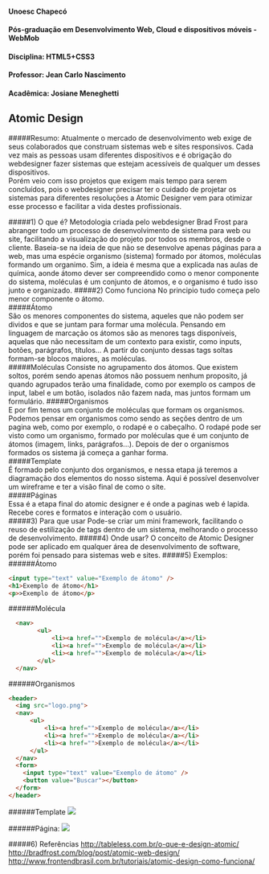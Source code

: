 #### Unoesc Chapecó
#### Pós-graduação em Desenvolvimento Web, Cloud e dispositivos móveis - WebMob
#### Disciplina: HTML5+CSS3
#### Professor: Jean Carlo Nascimento
#### Acadêmica: Josiane Meneghetti

## Atomic Design
#####Resumo:
Atualmente o mercado de desenvolvimento web exige de seus colaborados que construam sistemas web e sites responsivos. Cada vez mais as pessoas usam diferentes dispositivos e é obrigação do webdesigner fazer sistemas que estejam acessíveis de qualquer um desses dispositivos. <br />
Porém veio com isso projetos que exigem mais tempo para serem concluídos, pois o webdesigner precisar ter o cuidado de projetar os sistemas para diferentes resoluções a Atomic Designer vem para otimizar esse processo e facilitar a vida destes profissionais.<br />


#####1) O que é?
Metodologia criada pelo webdesigner Brad Frost para abranger todo um processo de desenvolvimento de sistema para web ou site, facilitando a visualização do projeto por todos os membros, desde o cliente. Baseia-se na ideia de que não se desenvolve apenas páginas para a web, mas uma espécie organismo (sistema) formado por átomos, moléculas formando um organimo.  Sim, a ideia é mesma que a explicada nas aulas de química, aonde átomo dever ser compreendido como o menor componente do sistema, moléculas é um conjunto de átomos, e o organismo é tudo isso junto e organizado.
#####2) Como funciona
No principio tudo começa pelo menor componente o  átomo.<br />
#####Átomo<br />
São os menores componentes do sistema, aqueles que não podem ser dividos e que se juntam para formar uma molécula. Pensando em linguagem de marcação os átomos são as menores tags disponíveis, aquelas que não necessitam de um contexto para existir, como inputs, botões, parágrafos, títulos...
A partir do conjunto dessas tags soltas formam-se blocos maiores, as moléculas.<br />
#####Moléculas
Consiste no agrupamento dos átomos. Que existem soltos, porém sendo apenas átomos não possuem nenhum proposito, já quando agrupados terão uma finalidade, como por exemplo os campos de input, label e um botão, isolados não fazem nada, mas juntos formam um formulário.
#####Organismos<br />
E por fim temos um conjunto de moléculas que formam os organismos. Podemos pensar em organismos como sendo as seções dentro de um pagina web, como por exemplo, o rodapé e o cabeçalho. O rodapé pode ser visto como um organismo, formado por moléculas que é um conjunto de átomos (imagem, links, parágrafos...).
Depois de der o organismos formados os sistema já começa a ganhar forma.<br />
#####Template<br />
É formado pelo conjunto dos organismos, e nessa etapa já teremos a diagramação dos elementos do nosso sistema.  Aqui é possível desenvolver um wireframe  e ter a visão final de como o site.<br />
#####Páginas<br />
Essa é a etapa final do atomic designer e é onde a paginas web é lapida. Recebe cores e formatos e interação com o usuário.<br />
#####3) Para que usar
Pode-se criar um mini framework, facilitando o reuso de estilização de tags dentro de um sistema, melhorando o processo de desenvolvimento.
#####4) Onde usar?
O conceito de Atomic Designer pode ser aplicado em qualquer área de desenvolvimento de software, porém foi pensado para sistemas web e sites.
#####5) Exemplos:
######Átomo
```html
<input type="text" value="Exemplo de átomo" />
<h1>Exemplo de átomo</h1>
<p>>Exemplo de átomo</p>
```
######Molécula
```html
  <nav>
        <ul>
            <li><a href="">Exemplo de molécula</a></li>
            <li><a href="">Exemplo de molécula</a></li>
            <li><a href="">Exemplo de molécula</a></li>
        </ul>
  </nav>
  ```
######Organismos
  ```html
  <header>
    <img src="logo.png">
    <nav>
        <ul>
            <li><a href="">Exemplo de molécula</a></li>
            <li><a href="">Exemplo de molécula</a></li>
            <li><a href="">Exemplo de molécula</a></li>
        </ul>
    </nav>
    <form>
      <input type="text" value="Exemplo de átomo" />
      <button value="Buscar"></button>
    </form>
</header>
```
######Template
<img src="http://bradfrost.com/wp-content/uploads/2013/06/template1.jpg">

######Página:
<img src="http://bradfrost.com/wp-content/uploads/2013/06/page1.jpg">



#####6) Referências
http://tableless.com.br/o-que-e-design-atomic/<br />
http://bradfrost.com/blog/post/atomic-web-design/<br />
http://www.frontendbrasil.com.br/tutoriais/atomic-design-como-funciona/

